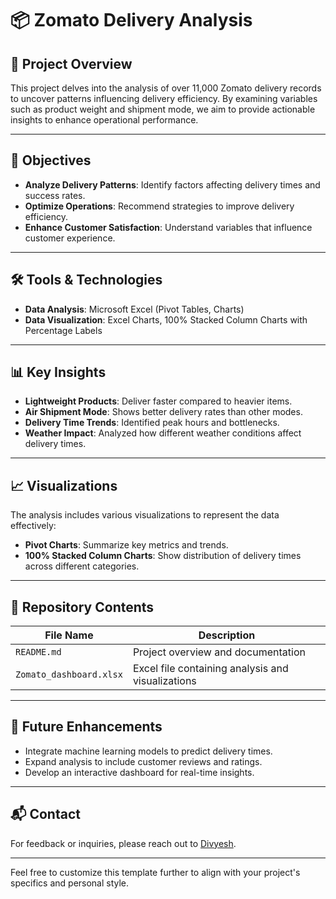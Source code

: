 
# 📦 Zomato Delivery Analysis

## 🚀 Project Overview

This project delves into the analysis of over 11,000 Zomato delivery records to uncover patterns influencing delivery efficiency. By examining variables such as product weight and shipment mode, we aim to provide actionable insights to enhance operational performance.

---

## 🎯 Objectives

- **Analyze Delivery Patterns**: Identify factors affecting delivery times and success rates.
- **Optimize Operations**: Recommend strategies to improve delivery efficiency.
- **Enhance Customer Satisfaction**: Understand variables that influence customer experience.

---

## 🛠️ Tools & Technologies

- **Data Analysis**: Microsoft Excel (Pivot Tables, Charts)
- **Data Visualization**: Excel Charts, 100% Stacked Column Charts with Percentage Labels

---

## 📊 Key Insights

- **Lightweight Products**: Deliver faster compared to heavier items.
- **Air Shipment Mode**: Shows better delivery rates than other modes.
- **Delivery Time Trends**: Identified peak hours and bottlenecks.
- **Weather Impact**: Analyzed how different weather conditions affect delivery times. 

---

## 📈 Visualizations

The analysis includes various visualizations to represent the data effectively: 

- **Pivot Charts**: Summarize key metrics and trends.
- **100% Stacked Column Charts**: Show distribution of delivery times across different categories. 

---

## 📁 Repository Contents

| File Name             | Description                               |
|-----------------------|-------------------------------------------|
| `README.md`           | Project overview and documentation        |
| `Zomato_dashboard.xlsx` | Excel file containing analysis and visualizations | 
---

## 🧠 Future Enhancements

- Integrate machine learning models to predict delivery times.
- Expand analysis to include customer reviews and ratings.
- Develop an interactive dashboard for real-time insights.

---

## 📬 Contact

For feedback or inquiries, please reach out to [Divyesh](mailto:shinddivyeshavinash@gmail.com).

---

Feel free to customize this template further to align with your project's specifics and personal style. 
